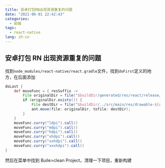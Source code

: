 ```yaml
---
title: 安卓打包RN出现资源重复的问题
date: "2021-06-01 22:42:43"
categories:
  - 前端
tags:
  - react-native
lang: zh-cn
---
```


## 安卓打包 RN 出现资源重复的问题

找到`node_modules/react-native/react.gradle`文件，找到`doFirst`定义的地方，在后面添加

```gradle
doLast {
    def moveFunc = { resSuffix ->
        File originalDir = file("$buildDir/generated/res/react/release/drawable-${resSuffix}");
        if (originalDir.exists()) {
            File destDir = file("$buildDir/../src/main/res/drawable-${resSuffix}");
            ant.move(file: originalDir, tofile: destDir);
        }
    }
    moveFunc.curry("ldpi").call()
    moveFunc.curry("mdpi").call()
    moveFunc.curry("hdpi").call()
    moveFunc.curry("xhdpi").call()
    moveFunc.curry("xxhdpi").call()
    moveFunc.curry("xxxhdpi").call()
}
```

然后在菜单中找到 Buile>clean Project，清理一下项目，重新构建
